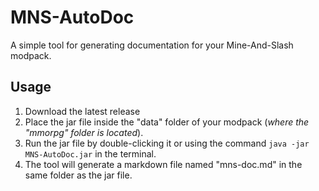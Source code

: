 # MNS-AutoDoc
A simple tool for generating documentation for your Mine-And-Slash modpack.

## Usage
1. Download the latest release 
2. Place the jar file inside the "data" folder of your modpack (*where the "mmorpg" folder is located*).
3. Run the jar file by double-clicking it or using the command `java -jar MNS-AutoDoc.jar` in the terminal.
4. The tool will generate a markdown file named "mns-doc.md" in the same folder as the jar file.